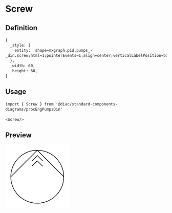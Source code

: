 # Screw

## Definition

```
{
  _style: { 
    entity: 'shape=mxgraph.pid.pumps_-_din.screw;html=1;pointerEvents=1;align=center;verticalLabelPosition=bottom;verticalAlign=top;dashed=0;',
  },
  _width: 60,
  _height: 60,
}
```

## Usage

```
import { Screw } from '@diac/standard-components-diagrams/procEngPumpsDin'

<Screw/>
```

## Preview

<img src="./screw.png" width="200"/>
